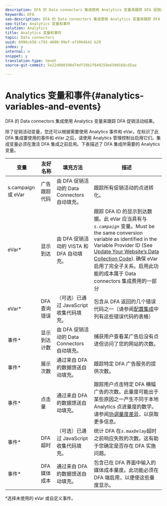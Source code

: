 ```yaml
---
description: DFA 的 Data connectors 集成使用 Analytics 变量来跟踪 DFA 促销活动结果。
keywords: DFA
seo-description: DFA 的 Data connectors 集成使用 Analytics 变量来跟踪 DFA 促销活动结果。
seo-title: Analytics 变量和事件
solution: Analytics
title: Analytics 变量和事件
topic: Data connectors
uuid: 8996cb58-c793-4600-99ef-af3064642 b29
index: y
internal: n
snippet: y
translation-type: tm+mt
source-git-commit: 5e22d080398d74df29b1f849258e6500168cd5aa

---
```



# Analytics 变量和事件{#analytics-variables-and-events}

DFA 的 Data connectors 集成使用 Analytics 变量来跟踪 DFA 促销活动结果。

除了促销活动变量，您还可以根据需要使用 Analytics 事件和 eVar。在标识了此 DFA 集成要使用的事件和 eVar 之后，请使用 Analytics 管理控制台启用它们。集成变量必须在激活 DFA 集成之前启用。下表描述了 DFA 集成所需要的 Analytics 变量。

| 变量 | 友好名称 | 填充方法 | 描述 |
|---|---|---|---|
| s.campaign 或 eVar | 广告跟踪代码 | 由 DFA 促销活动的 Data Connectors 自动填充。 | 跟踪所有促销活动的点进转化。 |
| eVar* | 显示到达 | 由 DFA 促销活动的 VISTA 和 DFA 自动填充。 | 跟踪 DFA ID 的显示到达数据。此 eVar 应当具有与&#x200B;*`s.campaign`* 变量。Must be the same conversion variable as identified in the Variable Provider ID (See [Update Your Website’s Data Collection Code](../dfa-data-connector-analytics/dfa-integration/dfa-web-site-updates/dfa-update-data-collection-code.md#concept-8c108723ea0b4cc9a8c5cdc2d05894e3)). 确保 eVar 启用了完全子关系。启用此功能的成本属于 Data connectors 集成费用的一部分 |
| eVar* | DFA 查询错误 | （可选）已通过 JavaScript 收集代码填充。 | 包含从 DFA 返回的几个错误代码之一（请参阅[配置集成](../dfa-data-connector-analytics/dfa-integration/dfa-integration.md#concept-cf33e1051c73452cbd26e950d0293858)中列有这些错误代码的表格） |
| 事件* | 显示到达计数 | 由 DFA 促销活动的 Data Connectors 自动填充。 | 捕获用户查看某广告后没有点进但访问了您的网站的次数。 |
| 事件* | 展示次数 | 通过来自 DFA 的数据馈送自动填充。 | 跟踪特定 DFA 广告服务的提供次数。 |
| 事件* | 点击量 | 通过来自 DFA 的数据馈送自动填充。 | 跟踪用户点击特定 DFA 横幅广告的次数。此量度可能出于某些原因之一产生不同于本地 Analytics 点进量度的数字。请参阅[协调量度差异](../dfa-data-connector-analytics/dfa-reconciling-metric-discrepancies/dfa-reconciling-metric-discrepancies.md#concept-8c31ebe761ca4b3fab1e3a18ef5d098f)，以获取更多信息。 |
| 事件* | DFA 超时 | （可选）已通过 JavaScript 收集代码填充。 | 统计 DFA 在&#x200B;*`s.maxDelay`*&#x200B;超时之前响应失败的次数。这有助于您确定是否存在 DFA 实施问题。 |
| 事件* | DFA 媒体成本 | 通过来自 DFA 的数据馈送自动填充。 | 包含已在 DFA 界面中输入的媒体成本量度。此功能必须在 DFA 端启用，以便使这些量度显示。 |

*选择未使用的 eVar 或自定义事件。
